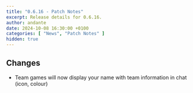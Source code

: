 ```yaml
---
title: "0.6.16 - Patch Notes"
excerpt: Release details for 0.6.16.
author: andante
date: 2024-10-08 16:30:00 +0100
categories: [ "News", "Patch Notes" ]
hidden: true
---
```


## Changes

- Team games will now display your name with team information in chat (icon, colour)
